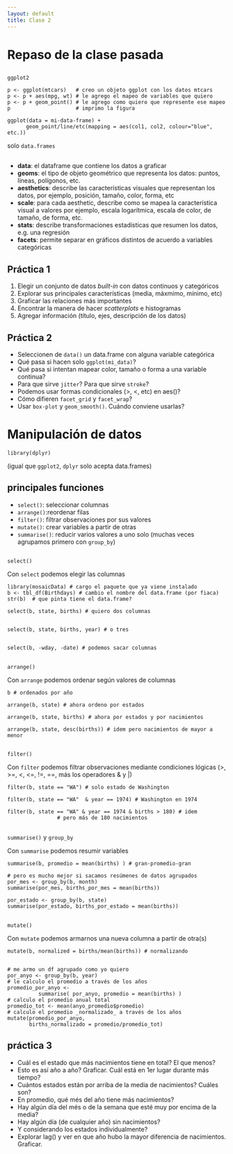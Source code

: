 ```yaml
--- 
layout: default 
title: Clase 2
--- 
```



# Repaso de la clase pasada


## 

`ggplot2`

    p <- ggplot(mtcars)   # creo un objeto ggplot con los datos mtcars
    p <- p + aes(mpg, wt) # le agrego el mapeo de variables que quiero
    p <- p + geom_point() # le agrego como quiero que represente ese mapeo
    p                     # imprimo la figura

    ggplot(data = mi-data-frame) + 
          geom_point/line/etc(mapping = aes(col1, col2, colour="blue", etc.))

<span class="underline">solo</span> `data.frames`


## 

 <ul class="smallfont">
<li><b>data</b>: el dataframe que contiene los datos a graficar</li>
<li><b>geoms</b>: el tipo de objeto geométrico que representa los datos: puntos, líneas, polígonos, etc.</li>
<li><b>aesthetics</b>: describe las características visuales que representan los datos,  por ejemplo, posición, tamaño, color, forma, etc </li>
<li><b>scale</b>: para cada aesthetic, describe como se mapea la característica visual a valores
 por ejemplo, escala logarítmica, escala de color, de tamaño, de forma, etc.</li>
<li><b>stats</b>: describe transformaciones estadísticas que resumen los datos, e.g. una regresión  </li>
<li><b>facets</b>: permite separar en gráficos distintos de acuerdo a variables categóricas</li>
 </ul>


## Práctica 1

1.  Elegir un conjunto de datos *built-in* con datos continuos y categóricos
2.  Explorar sus principales características (media, máxmimo, mínimo, etc)
3.  Graficar las relaciones más importantes
4.  Encontrar la manera de hacer *scatterplots* e histogramas
5.  Agregar información (título, ejes, descripción de los datos)


## Práctica 2

-   Seleccionen de `data()` un data.frame con alguna variable categórica
-   Qué pasa si hacen solo `ggplot(mi_data)`?
-   Qué pasa si intentan mapear color, tamaño o forma a una variable continua?
-   Para que sirve `jitter`? Para que sirve `stroke`?
-   Podemos usar formas condicionales (>, <, etc) en aes()?
-   Cómo difieren `facet_grid` y `facet_wrap`?
-   Usar `box-plot` y `geom_smooth()`. Cuándo conviene usarlas?


# Manipulación de datos

`library(dplyr)`

(igual que `ggplot2`, `dplyr` solo acepta data.frames)


## principales funciones

-   `select()`: seleccionar columnas
-   `arrange()`:reordenar filas
-   `filter()`: filtrar observaciones por sus valores
-   `mutate()`: crear variables a partir de otras
-   `summarise()`: reducir varios valores a uno solo
    (muchas veces agrupamos primero con `group_by`)


## 

`select()`

Con `select` podemos elegir las columnas

    library(mosaicData) # cargo el paquete que ya viene instalado
    b <- tbl_df(Birthdays) # cambio el nombre del data.frame (por fiaca)
    str(b)  # que pinta tiene el data.frame?
    
    select(b, state, births) # quiero dos columnas
    
    
    select(b, state, births, year) # o tres
    
    
    select(b, -wday, -date) # podemos sacar columnas


## 

`arrange()`

Con `arrange` podemos ordenar según valores de columnas

    b # ordenados por año
    
    arrange(b, state) # ahora ordeno por estados
    
    arrange(b, state, births) # ahora por estados y por nacimientos
    
    arrange(b, state, desc(births)) # idem pero nacimientos de mayor a menor


## 

`filter()`

Con `filter` podemos filtrar observaciones mediante condiciones lógicas
(>, >=, <, <=, !=, ==, más los operadores & y |)

    filter(b, state == "WA") # solo estado de Washington
    
    filter(b, state == "WA"  & year == 1974) # Washington en 1974
    
    filter(b, state == "WA" & year == 1974 & births > 180) # idem 
    				# pero más de 180 nacimientos


## 

`summarise()` y `group_by`

Con `summarise` podemos resumir variables 

    summarise(b, promedio = mean(births) ) # gran-promedio-gran
    
    # pero es mucho mejor si sacamos resúmenes de datos agrupados
    por_mes <- group_by(b, month)
    summarise(por_mes, births_por_mes = mean(births))
    
    por_estado <- group_by(b, state)
    summarise(por_estado, births_por_estado = mean(births))


## 

`mutate()`

Con `mutate` podemos armarnos una nueva columna a partir de otra(s)

    mutate(b, normalized = births/mean(births)) # normalizando
    
    
    # me armo un df agrupado como yo quiero
    por_anyo <- group_by(b, year) 
    # le calculo el promedio a través de los años
    promedio_por_anyo <-  
    		  summarise( por_anyo, promedio = mean(births) )
    # calculo el promedio anual total
    promedio_tot <- mean(anyo_promedio$promedio)
    # calculo el promedio _normalizado_ a través de los años
    mutate(promedio_por_anyo, 
           births_normalizado = promedio/promedio_tot)


## práctica 3

<ul class="smallfont">
  <li>Cuál es el estado que más nacimientos tiene en total? El que menos?</li>
  <li>Esto es así año a año? Graficar. Cuál está en 1er lugar durante más tiempo?</li>
  <li>Cuántos estados están por arriba de la media de nacimientos? Cuáles son?</li>
  <li>En promedio, qué més del año tiene más nacimientos?</li>
  <li>Hay algún día del més o de la semana que esté muy por encima de la media?</li>
  <li>Hay algún día (de cualquier año) sin nacimientos?</li>
  <li>Y considerando los estados individualmente?</li>
  <li>Explorar lag() y ver en que año hubo la mayor diferencia de nacimientos. Graficar.</li>
</ul>

